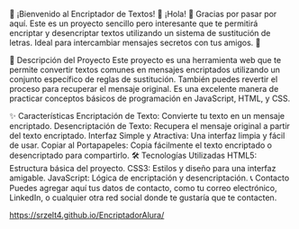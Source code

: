 🌟 ¡Bienvenido al Encriptador de Textos! 🌟
¡Hola! 👋 Gracias por pasar por aquí. Este es un proyecto sencillo pero interesante que te permitirá encriptar y desencriptar textos utilizando un sistema de sustitución de letras. Ideal para intercambiar mensajes secretos con tus amigos. 🚀

📝 Descripción del Proyecto
Este proyecto es una herramienta web que te permite convertir textos comunes en mensajes encriptados utilizando un conjunto específico de reglas de sustitución. También puedes revertir el proceso para recuperar el mensaje original. Es una excelente manera de practicar conceptos básicos de programación en JavaScript, HTML, y CSS.

✨ Características
Encriptación de Texto: Convierte tu texto en un mensaje encriptado.
Desencriptación de Texto: Recupera el mensaje original a partir del texto encriptado.
Interfaz Simple y Atractiva: Una interfaz limpia y fácil de usar.
Copiar al Portapapeles: Copia fácilmente el texto encriptado o desencriptado para compartirlo.
🛠️ Tecnologías Utilizadas
HTML5: Estructura básica del proyecto.
CSS3: Estilos y diseño para una interfaz amigable.
JavaScript: Lógica de encriptación y desencriptación.
📞 Contacto
Puedes agregar aquí tus datos de contacto, como tu correo electrónico, LinkedIn, o cualquier otra red social donde te gustaría que te contacten.

https://srzelt4.github.io/EncriptadorAlura/
